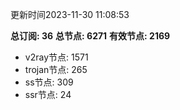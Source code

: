 更新时间2023-11-30 11:08:53

**总订阅: 36**
**总节点: 6271**
**有效节点: 2169**
- v2ray节点: 1571
- trojan节点: 265
- ss节点: 309
- ssr节点: 24
